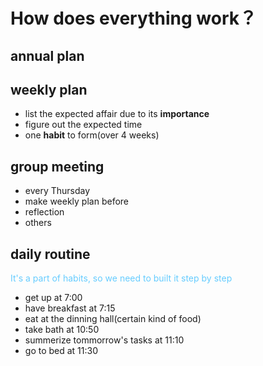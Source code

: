 # How does everything work？

## annual plan

## weekly plan
- list the expected affair due to its **importance**
- figure out the expected time 
- one **habit** to form(over 4 weeks)

## group meeting
- every Thursday
- make weekly plan before 
- reflection 
- others 

## daily routine

<p style="color: #66CCFF;">It's a part of habits, so we need to built it step by step</p>

- get up at 7:00
- have breakfast at 7:15
- eat at the dinning hall(certain kind of food)
- take bath at 10:50 
- summerize tommorrow's tasks at 11:10
- go to bed at 11:30